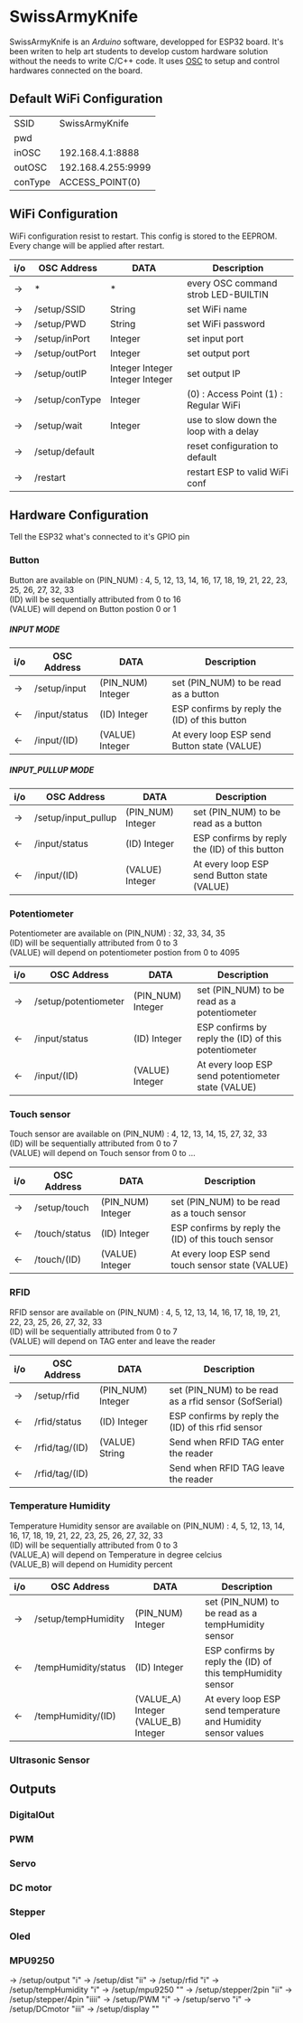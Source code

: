 # SwissArmyKnife

SwissArmyKnife is an _Arduino_ software, developped for ESP32 board. It's been writen to help art students to develop custom hardware solution without the needs to write C/C++ code. It uses [OSC](https://fr.wikipedia.org/wiki/Open_Sound_Control) to setup and control hardwares connected on the board.

## Default WiFi Configuration

|         |                   |
|---------|-------------------|
| SSID    | SwissArmyKnife    | 
| pwd     |                   |
| inOSC   | 192.168.4.1:8888  |
| outOSC  | 192.168.4.255:9999|
| conType | ACCESS_POINT(0)   |

## WiFi Configuration

WiFi configuration resist to restart. This config is stored to the EEPROM. Every change will be applied after restart.

| i/o 	| OSC Address 	    | DATA   	                        | Description                         	|
|-----	|-------------	    |--------	                        |-------------------------------------	|
| ->  	| *           	    | *      	                        | every OSC command strob LED-BUILTIN 	|
| ->  	| /setup/SSID 	    | String                            | set WiFi name                       	|
| ->  	| /setup/PWD  	    | String 	                        | set WiFi password                   	|
| ->    | /setup/inPort     | Integer                           | set input port                        |
| ->    | /setup/outPort    | Integer                           | set output port                       |
| ->    | /setup/outIP      | Integer Integer Integer Integer   | set output IP                         |
| ->    | /setup/conType    | Integer                           | (0) : Access Point (1) : Regular WiFi |
| ->    | /setup/wait       | Integer                           | use to slow down the loop with a delay|
| ->    | /setup/default    |                                   | reset configuration to default        |
| ->    | /restart          |                                   | restart ESP to valid WiFi conf        |



## Hardware Configuration

Tell the ESP32 what's connected to it's GPIO pin

### Button

Button are available on (PIN_NUM) : 4, 5, 12, 13, 14, 16, 17, 18, 19, 21, 22, 23, 25, 26, 27, 32, 33</br>
(ID) will be sequentially attributed from 0 to 16</br>
(VALUE) will depend on Button postion 0 or 1

##### INPUT MODE
 
| i/o 	| OSC Address 	    | DATA   	                 | Description                         	          |
|-----	|-------------	    |--------	                 |-------------------------------------	          |
| ->  	| /setup/input 	    | (PIN_NUM) Integer          | set (PIN_NUM) to be read as a button           |
| <-  	| /input/status 	| (ID) Integer               | ESP confirms by reply the (ID) of this button  |
| <-  	| /input/(ID) 	    | (VALUE) Integer            | At every loop ESP send Button state (VALUE)    |

 
##### INPUT_PULLUP MODE
 
| i/o 	| OSC Address 	     | DATA   	                  | Description                         	       |
|-----	|-------------	     |--------	                  |-------------------------------------	       |
| ->  	| /setup/input_pullup| (PIN_NUM) Integer          | set (PIN_NUM) to be read as a button           |
| <-  	| /input/status 	 | (ID) Integer               | ESP confirms by reply the (ID) of this button  |
| <-  	| /input/(ID) 	     | (VALUE) Integer            | At every loop ESP send Button state (VALUE)    |

### Potentiometer

Potentiometer are available on (PIN_NUM) : 32, 33, 34, 35</br>
(ID) will be sequentially attributed from 0 to 3</br>
(VALUE) will depend on potentiometer postion from 0 to 4095

| i/o 	| OSC Address 	      | DATA   	                   | Description                         	             |
|-----	|-------------	      |--------	                   |-------------------------------------	             |
| ->  	| /setup/potentiometer| (PIN_NUM) Integer          | set (PIN_NUM) to be read as a potentiometer         |
| <-  	| /input/status 	  | (ID) Integer               | ESP confirms by reply the (ID) of this potentiometer|
| <-  	| /input/(ID) 	      | (VALUE) Integer            | At every loop ESP send potentiometer state (VALUE)  |

### Touch sensor

Touch sensor are available on (PIN_NUM) : 4, 12, 13, 14, 15, 27, 32, 33</br>
(ID) will be sequentially attributed from 0 to 7</br>
(VALUE) will depend on Touch sensor from 0 to ...

| i/o 	| OSC Address 	      | DATA   	                   | Description                         	             |
|-----	|-------------	      |--------	                   |-------------------------------------	             |
| ->  	| /setup/touch        | (PIN_NUM) Integer          | set (PIN_NUM) to be read as a touch sensor          |
| <-  	| /touch/status 	  | (ID) Integer               | ESP confirms by reply the (ID) of this touch sensor |
| <-  	| /touch/(ID) 	      | (VALUE) Integer            | At every loop ESP send touch sensor state (VALUE)   |

### RFID

RFID sensor are available on (PIN_NUM) : 4, 5, 12, 13, 14, 16, 17, 18, 19, 21, 22, 23, 25, 26, 27, 32, 33</br>
(ID) will be sequentially attributed from 0 to 7</br>
(VALUE) will depend on TAG enter and leave the reader

| i/o 	| OSC Address 	     | DATA   	                  | Description                         	             |
|-----	|-------------	     |--------	                  |-------------------------------------	             |
| ->  	| /setup/rfid        | (PIN_NUM) Integer          | set (PIN_NUM) to be read as a rfid sensor (SofSerial)|
| <-  	| /rfid/status 	     | (ID) Integer               | ESP confirms by reply the (ID) of this rfid sensor   |
| <-  	| /rfid/tag/(ID) 	 | (VALUE) String             | Send when RFID TAG enter the reader                  |
| <-  	| /rfid/tag/(ID) 	 |                            | Send when RFID TAG leave the reader                  |

### Temperature Humidity

Temperature Humidity sensor are available on (PIN_NUM) : 4, 5, 12, 13, 14, 16, 17, 18, 19, 21, 22, 23, 25, 26, 27, 32, 33</br>
(ID) will be sequentially attributed from 0 to 3</br>
(VALUE_A) will depend on Temperature in degree celcius</br>
(VALUE_B) will depend on Humidity percent</br>

| i/o 	| OSC Address 	      | DATA   	                            | Description                         	                       |
|-----	|-------------	      |--------	                            |-------------------------------------	                       |
| ->  	| /setup/tempHumidity | (PIN_NUM) Integer                   | set (PIN_NUM) to be read as a tempHumidity sensor            |
| <-  	| /tempHumidity/status| (ID) Integer                        | ESP confirms by reply the (ID) of this tempHumidity sensor   |
| <-  	| /tempHumidity/(ID)  | (VALUE_A) Integer (VALUE_B) Integer | At every loop ESP send temperature and Humidity sensor values|

### Ultrasonic Sensor

## Outputs

### DigitalOut

### PWM

### Servo

### DC motor

### Stepper

### Oled

### MPU9250





-> /setup/output "i"
-> /setup/dist "ii"
-> /setup/rfid "i"
-> /setup/tempHumidity "i"
-> /setup/mpu9250 ""
-> /setup/stepper/2pin "ii"
-> /setup/stepper/4pin "iiii"
-> /setup/PWM "i"
-> /setup/servo "i"
-> /setup/DCmotor "iii"
-> /setup/display ""
